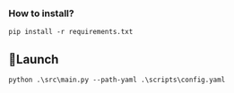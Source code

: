 ### How to install?

```
pip install -r requirements.txt
```

## 🚀Launch 
```
python .\src\main.py --path-yaml .\scripts\config.yaml
```

